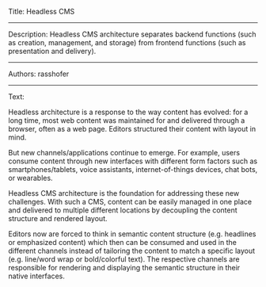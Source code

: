 Title: Headless CMS

-----

Description: Headless CMS architecture separates backend functions (such as creation, management, and storage) from frontend functions (such as presentation and delivery).

-----

Authors: rasshofer

-----

Text:

Headless architecture is a response to the way content has evolved: for a long time, most web content was maintained for and delivered through a browser, often as a web page. Editors structured their content with layout in mind.

But new channels/applications continue to emerge. For example, users consume content through new interfaces with different form factors such as smartphones/tablets, voice assistants, internet-of-things devices, chat bots, or wearables.

Headless CMS architecture is the foundation for addressing these new challenges. With such a CMS, content can be easily managed in one place and delivered to multiple different locations by decoupling the content structure and rendered layout.

Editors now are forced to think in semantic content structure (e.g. headlines or emphasized content) which then can be consumed and used in the different channels instead of tailoring the content to match a specific layout (e.g. line/word wrap or bold/colorful text). The respective channels are responsible for rendering and displaying the semantic structure in their native interfaces.
